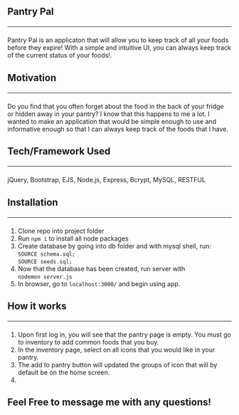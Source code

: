 ## Pantry Pal <hr>

Pantry Pal is an applicaton that will allow you to keep track of all your foods before they expire!  With a simple and intuitive UI, you can always keep track of the current status of your foods!.

## Motivation <hr>

Do you find that you often forget about the food in the back of your fridge or hidden away in your pantry?  I know that this happens to me a lot.  I wanted to make an application that would be simple enough to use and informative enough so that I can always keep track of the foods that I have.

## Tech/Framework Used <hr>

jQuery, Bootstrap, EJS, Node.js, Express, Bcrypt, MySQL, RESTFUL

## Installation <hr>

1. Clone repo into project folder
2. Run `npm i` to install all node packages
3. Create database by going into db folder and with mysql shell, run: `SOURCE schema.sql;`<br> 
    `SOURCE seeds.sql;`
4. Now that the database has been created, run server with <br>`nodemon server.js`
5. In browser, go to `localhost:3000/` and begin using app.

## How it works <hr>
1. Upon first log in, you will see that the pantry page is empty.  You must go to inventory to add common foods that you buy.
2. In the inventory page, select on all icons that you would like in your pantry.
3. The add to pantry button will updated the groups of icon that will by default be on the home screen.
4. 

## Feel Free to message me with any questions!